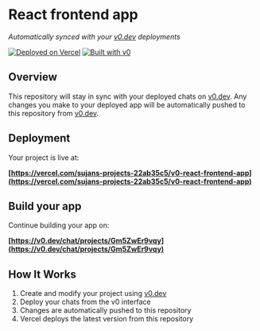 # React frontend app

*Automatically synced with your [v0.dev](https://v0.dev) deployments*

[![Deployed on Vercel](https://img.shields.io/badge/Deployed%20on-Vercel-black?style=for-the-badge&logo=vercel)](https://vercel.com/sujans-projects-22ab35c5/v0-react-frontend-app)
[![Built with v0](https://img.shields.io/badge/Built%20with-v0.dev-black?style=for-the-badge)](https://v0.dev/chat/projects/Gm5ZwEr9vqy)

## Overview

This repository will stay in sync with your deployed chats on [v0.dev](https://v0.dev).
Any changes you make to your deployed app will be automatically pushed to this repository from [v0.dev](https://v0.dev).

## Deployment

Your project is live at:

**[https://vercel.com/sujans-projects-22ab35c5/v0-react-frontend-app](https://vercel.com/sujans-projects-22ab35c5/v0-react-frontend-app)**

## Build your app

Continue building your app on:

**[https://v0.dev/chat/projects/Gm5ZwEr9vqy](https://v0.dev/chat/projects/Gm5ZwEr9vqy)**

## How It Works

1. Create and modify your project using [v0.dev](https://v0.dev)
2. Deploy your chats from the v0 interface
3. Changes are automatically pushed to this repository
4. Vercel deploys the latest version from this repository
